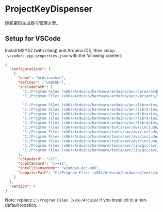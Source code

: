 # ProjectKeyDispenser

随机密码生成器与管理方案。

## Setup for VSCode

Install MSYS2 (with clang) and Arduino IDE, then setup
  `.vscode/c_cpp_properties.json` with the following content:

```json
{
  "configurations": [
    {
      "name": "Arduino/Win",
      "defines": ["USBCON"],
      "includePath": [
        "C:/Program Files (x86)/Arduino/hardware/arduino/avr/cores/arduino/",
        "C:/Program Files (x86)/Arduino/hardware/arduino/avr/variants/leonardo",

        "C:/Program Files (x86)/Arduino/hardware/arduino/avr/libraries/EEPROM/",
        "C:/Program Files (x86)/Arduino/hardware/arduino/avr/libraries/HID/",
        "C:/Program Files (x86)/Arduino/hardware/arduino/avr/libraries/SPI/",
        "C:/Program Files (x86)/Arduino/hardware/arduino/avr/libraries/SoftwareSerial/",
        "C:/Program Files (x86)/Arduino/hardware/arduino/avr/libraries/Wire/",
        "C:/Program Files (x86)/Arduino/hardware/tools/avr/avr/include/",
        "C:/Program Files (x86)/Arduino/hardware/tools/avr/avr/include/avr/",
        "C:/Program Files (x86)/Arduino/hardware/tools/avr/avr/include/compat/",
        "C:/Program Files (x86)/Arduino/hardware/tools/avr/avr/include/util/",
        "C:/Program Files (x86)/Arduino/hardware/tools/avr/lib/gcc/avr/7.3.0/include/",
        "C:/Program Files (x86)/Arduino/hardware/tools/avr/lib/gcc/avr/7.3.0/include-fixed/"
      ],
      "cStandard": "c17",
      "cppStandard": "c++17",
      "intelliSenseMode": "windows-gcc-x86",
      "compilerPath": "C:/Program Files (x86)/Arduino/hardware/tools/avr/bin/avr-g++.exe"
    }
  ],
  "version": 4
}
```

Note: replace `C:/Program Files (x86)/Arduino` if you installed to a non-default
  location.
